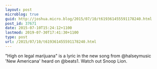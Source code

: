 ```yaml
---
layout: post
microblog: true
guid: http://joshua.micro.blog/2015/07/10/t619361455591178240.html
post_id: 37671
date: 2015-07-10T15:24:12+1100
lastmod: 2019-07-30T17:41:30+1100
type: post
url: /2015/07/10/t619361455591178240.html
---
```

"High on legal marijuana" is a lyric in the new song from @halseymusic 'New Americana' heard on @beats1. Watch out Snoop Lion.
